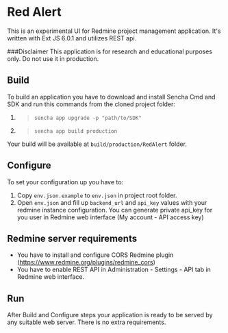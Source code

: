 # Red Alert

This is an experimental UI for Redmine project management application.
It's written with Ext JS 6.0.1 and utilizes REST api.


###Disclaimer
This application is for research and educational purposes only. Do not use it in production.


Build
---

To build an application you have to download and install Sencha Cmd and SDK and run this commands from the cloned project folder:
1. > `sencha app upgrade -p "path/to/SDK"`
2. > `sencha app build production`

Your build will be available at `build/production/RedAlert` folder.


Configure
---
To set your configuration up you have to:
1. Copy `env.json.example` to `env.json` in project root folder.
2. Open `env.json` and fill up `backend_url` and `api_key` values with your redmine instance configuration. You can generate private api_key for you user in Redmine web interface (My account - API access key)


Redmine server requirements
---
- You have to install and configure CORS Redmine plugin (https://www.redmine.org/plugins/redmine_cors)
- You have to enable REST API in Administration - Settings - API tab in Redmine web interface.


Run
---
After Build and Configure steps your application is ready to be served by any suitable web server. There is no extra requirements.